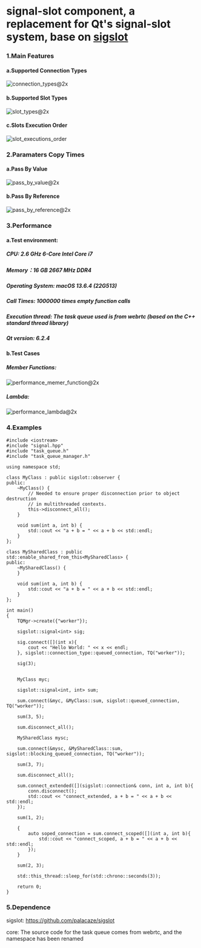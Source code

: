 # signal-slot component, a replacement for Qt's signal-slot system, base on [sigslot](https://github.com/palacaze/sigslot)

### 1.Main Features
#### a.Supported Connection Types
![connection_types@2x](https://github.com/ouxianghui/signal-slot-cpp/assets/4726906/7be1867b-ef78-480e-aac4-feced8652168)

#### b.Supported Slot Types
![slot_types@2x](https://github.com/ouxianghui/signal-slot-cpp/assets/4726906/615c03ce-cded-48be-8779-11068a52e3bb)

#### c.Slots Execution Order
![slot_executions_order](https://github.com/ouxianghui/signal-slot-cpp/assets/4726906/e925fbf6-bd0f-4f07-aa66-7d5749349426)

### 2.Paramaters Copy Times
#### a.Pass By Value
![pass_by_value@2x](https://github.com/ouxianghui/signal-slot-cpp/assets/4726906/bc994b4c-3cad-4d92-a9d2-3ce15f65d0d0)

#### b.Pass By Reference
![pass_by_reference@2x](https://github.com/ouxianghui/signal-slot-cpp/assets/4726906/7a981cec-307b-40c6-8d13-7cfd43ee98f7)

### 3.Performance
#### a.Test environment:

##### CPU: 2.6 GHz 6-Core Intel Core i7

##### Memory：16 GB 2667 MHz DDR4

##### Operating System: macOS 13.6.4 (22G513)

##### Call Times: 1000000 times empty function calls

##### Execution thread: The task queue used is from webrtc (based on the C++ standard thread library)

##### Qt version: 6.2.4

#### b.Test Cases
##### Member Functions:
![performance_memer_function@2x](https://github.com/ouxianghui/signal-slot-cpp/assets/4726906/f621b18c-e201-4e5b-9a5d-da73ca6b967d)

##### Lambda:
![performance_lambda@2x](https://github.com/ouxianghui/signal-slot-cpp/assets/4726906/aa483447-f65b-4ae6-bd36-ea34feab0393)

### 4.Examples

```
#include <iostream>
#include "signal.hpp"
#include "task_queue.h"
#include "task_queue_manager.h"

using namespace std;

class MyClass : public sigslot::observer {
public:
    ~MyClass() {
        // Needed to ensure proper disconnection prior to object destruction
        // in multithreaded contexts.
        this->disconnect_all();
    }

    void sum(int a, int b) {
        std::cout << "a + b = " << a + b << std::endl;
    }
};

class MySharedClass : public std::enable_shared_from_this<MySharedClass> {
public:
    ~MySharedClass() {
    }

    void sum(int a, int b) {
        std::cout << "a + b = " << a + b << std::endl;
    }
};

int main()
{
    TQMgr->create({"worker"});
    
    sigslot::signal<int> sig;
    
    sig.connect([](int x){
        cout << "Hello World: " << x << endl;
    }, sigslot::connection_type::queued_connection, TQ("worker"));
    
    sig(3);

    
    MyClass myc;
    
    sigslot::signal<int, int> sum;
    
    sum.connect(&myc, &MyClass::sum, sigslot::queued_connection, TQ("worker"));
    
    sum(3, 5);
    
    sum.disconnect_all();
    
    MySharedClass mysc;
    
    sum.connect(&mysc, &MySharedClass::sum, sigslot::blocking_queued_connection, TQ("worker"));
    
    sum(3, 7);
    
    sum.disconnect_all();
    
    sum.connect_extended([](sigslot::connection& conn, int a, int b){
        conn.disconnect();
        std::cout << "connect_extended, a + b = " << a + b << std::endl;
    });
    
    sum(1, 2);
    
    {
        auto soped_connection = sum.connect_scoped([](int a, int b){
            std::cout << "connect_scoped, a + b = " << a + b << std::endl;
        });
    }
    
    sum(2, 3);
    
    std::this_thread::sleep_for(std::chrono::seconds(3));

    return 0;
}
```

### 5.Dependence
sigslot: https://github.com/palacaze/sigslot

core: The source code for the task queue comes from webrtc, and the namespace has been renamed
